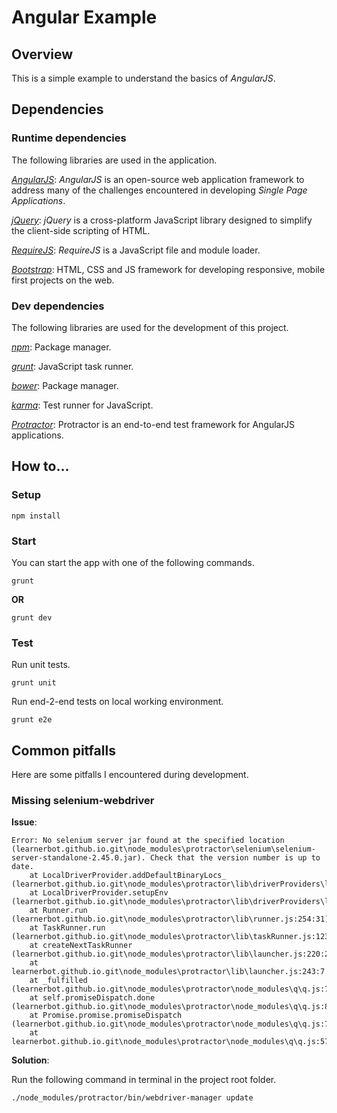 # Angular Example

## Overview

This is a simple example to understand the basics of *AngularJS*.

## Dependencies

### Runtime dependencies

The following libraries are used in the application.

*[AngularJS](https://angularjs.org/)*: *AngularJS* is an open-source web application framework to address many of the challenges encountered in developing *Single Page Applications*.

*[jQuery](https://jquery.com/)*: *jQuery* is a cross-platform JavaScript library designed to simplify the client-side scripting of HTML.

*[RequireJS](http://requirejs.org/)*: *RequireJS* is a JavaScript file and module loader.

*[Bootstrap](http://getbootstrap.com/)*: HTML, CSS and JS framework for developing responsive, mobile first projects on the web.

### Dev dependencies

The following libraries are used for the development of this project.

*[npm](https://www.npmjs.com/)*: Package manager.

*[grunt](http://gruntjs.com/)*: JavaScript task runner.

*[bower](http://bower.io/)*: Package manager.

*[karma](http://karma-runner.github.io)*: Test runner for JavaScript.

*[Protractor](https://angular.github.io/protractor/#/)*: Protractor is an end-to-end test framework for AngularJS applications.

## How to...

### Setup

`npm install`

### Start

You can start the app with one of the following commands.

```
grunt
```

**OR**

```
grunt dev
```

### Test

Run unit tests.

`grunt unit`

Run end-2-end tests on local working environment.

`grunt e2e`

## Common pitfalls

Here are some pitfalls I encountered during development.

### Missing selenium-webdriver

**Issue**:

```
Error: No selenium server jar found at the specified location (learnerbot.github.io.git\node_modules\protractor\selenium\selenium-server-standalone-2.45.0.jar). Check that the version number is up to date.
    at LocalDriverProvider.addDefaultBinaryLocs_ (learnerbot.github.io.git\node_modules\protractor\lib\driverProviders\local.js:37:11)
    at LocalDriverProvider.setupEnv (learnerbot.github.io.git\node_modules\protractor\lib\driverProviders\local.js:71:8)
    at Runner.run (learnerbot.github.io.git\node_modules\protractor\lib\runner.js:254:31)
    at TaskRunner.run (learnerbot.github.io.git\node_modules\protractor\lib\taskRunner.js:123:19)
    at createNextTaskRunner (learnerbot.github.io.git\node_modules\protractor\lib\launcher.js:220:20)
    at learnerbot.github.io.git\node_modules\protractor\lib\launcher.js:243:7
    at _fulfilled (learnerbot.github.io.git\node_modules\protractor\node_modules\q\q.js:797:54)
    at self.promiseDispatch.done (learnerbot.github.io.git\node_modules\protractor\node_modules\q\q.js:826:30)
    at Promise.promise.promiseDispatch (learnerbot.github.io.git\node_modules\protractor\node_modules\q\q.js:759:13)
    at learnerbot.github.io.git\node_modules\protractor\node_modules\q\q.js:573:44
```

**Solution**:

Run the following command in terminal in the project root folder.

```
./node_modules/protractor/bin/webdriver-manager update
```
